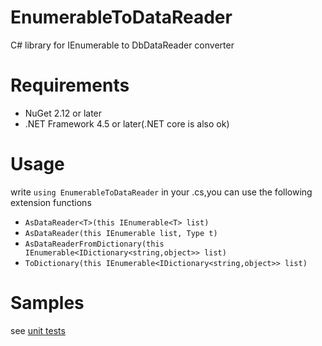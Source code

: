 # EnumerableToDataReader

C# library for IEnumerable to DbDataReader converter

# Requirements

* NuGet 2.12 or later
* .NET Framework 4.5 or later(.NET core is also ok)

# Usage

write ```using EnumerableToDataReader``` in your .cs,you can use the following extension functions

* `AsDataReader<T>(this IEnumerable<T> list)`
* `AsDataReader(this IEnumerable list, Type t)`
* `AsDataReaderFromDictionary(this IEnumerable<IDictionary<string,object>> list)`
* `ToDictionary(this IEnumerable<IDictionary<string,object>> list)`

# Samples

see [unit tests](src/EnumerableToDataReader.Test)
